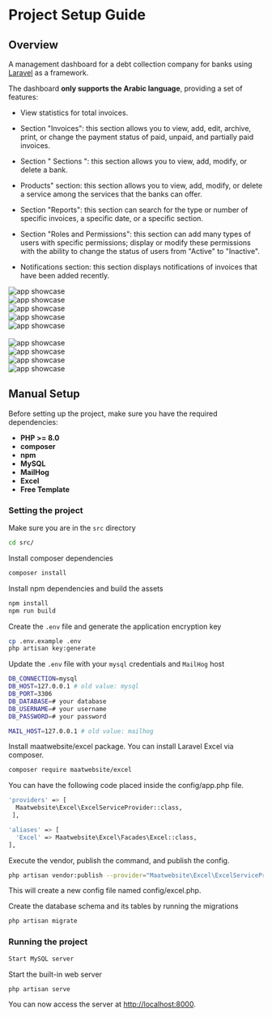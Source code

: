 # Project Setup Guide
## Overview

A management dashboard for a debt collection company for banks using [Laravel](https://laravel.com/) as a framework.

The dashboard **only supports the Arabic language**, providing a set of features:

- View statistics for total invoices.

- Section "Invoices": this section allows you to view, add, edit, archive, print, or change the payment status of paid, unpaid, and partially paid invoices.

- Section " Sections ": this section allows you to view, add, modify, or delete a bank.

- Products" section: this section allows you to view, add, modify, or delete a service among the services that the banks can offer.

- Section "Reports": this section can search for the type or number of specific invoices, a specific date, or a specific section.

- Section "Roles and Permissions": this section can add many types of users with specific permissions; display or modify these permissions with the ability to change the status of users from "Active" to "Inactive".

- Notifications section: this section displays notifications of invoices that have been added recently.

![app showcase](public/assets/img/Capture1.PNG)
<br>
![app showcase](public/assets/img/Capture7.PNG)
<br>
![app showcase](public/assets/img/Capture.PNG)
<br>
![app showcase](public/assets/img/Capture22.PNG)
<br>
![app showcase](public/assets/img/Capture444.PNG)
<br><br>
![app showcase](public/assets/img/Capture7899.PNG)
<br>
![app showcase](public/assets/img/Capture456.PNG)
<br>
![app showcase](public/assets/img/Capture77.PNG)
<br>
![app showcase](public/assets/img/Capturejjjj.PNG)


## Manual Setup
Before setting up the project, make sure you have the required dependencies:
- **PHP >= 8.0**
- **composer**
- **npm**
- **MySQL**
- **MailHog**
- **Excel**
- **Free Template**

### Setting the project
Make sure you are in the `src` directory
```bash
cd src/
```

Install composer dependencies
```bash
composer install
```

Install npm dependencies and build the assets
```bash
npm install
npm run build
```

Create the `.env` file and generate the application encryption key
```bash
cp .env.example .env
php artisan key:generate
```

Update the `.env` file with your `mysql` credentials and `MailHog` host
```bash
DB_CONNECTION=mysql
DB_HOST=127.0.0.1 # old value: mysql
DB_PORT=3306
DB_DATABASE=# your database
DB_USERNAME=# your username
DB_PASSWORD=# your password

MAIL_HOST=127.0.0.1 # old value: mailhog
```

Install maatwebsite/excel package.
 You can install Laravel Excel via composer.
```bash
composer require maatwebsite/excel
```
You can have the following code placed inside the config/app.php file.
```bash
'providers' => [
  Maatwebsite\Excel\ExcelServiceProvider::class,
 ],  

'aliases' => [ 
  'Excel' => Maatwebsite\Excel\Facades\Excel::class,
], 
```
Execute the vendor, publish the command, and publish the config.
```bash
php artisan vendor:publish --provider="Maatwebsite\Excel\ExcelServiceProvider" --tag=config
```
This will create a new config file named config/excel.php.


Create the database schema and its tables by running the migrations
```bash
php artisan migrate
```

### Running the project
```bash
Start MySQL server
```

Start the built-in web server
```bash
php artisan serve
```

You can now access the server at [http://localhost:8000](http://localhost:8000).
